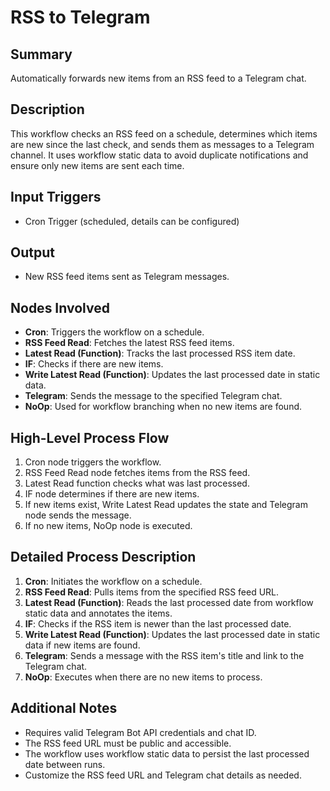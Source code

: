 # RSS to Telegram

## Summary
Automatically forwards new items from an RSS feed to a Telegram chat.

## Description
This workflow checks an RSS feed on a schedule, determines which items are new since the last check, and sends them as messages to a Telegram channel. It uses workflow static data to avoid duplicate notifications and ensure only new items are sent each time.

## Input Triggers
- Cron Trigger (scheduled, details can be configured)

## Output
- New RSS feed items sent as Telegram messages.

## Nodes Involved
- **Cron**: Triggers the workflow on a schedule.
- **RSS Feed Read**: Fetches the latest RSS feed items.
- **Latest Read (Function)**: Tracks the last processed RSS item date.
- **IF**: Checks if there are new items.
- **Write Latest Read (Function)**: Updates the last processed date in static data.
- **Telegram**: Sends the message to the specified Telegram chat.
- **NoOp**: Used for workflow branching when no new items are found.

## High-Level Process Flow
1. Cron node triggers the workflow.
2. RSS Feed Read node fetches items from the RSS feed.
3. Latest Read function checks what was last processed.
4. IF node determines if there are new items.
5. If new items exist, Write Latest Read updates the state and Telegram node sends the message.
6. If no new items, NoOp node is executed.

## Detailed Process Description
1. **Cron**: Initiates the workflow on a schedule.
2. **RSS Feed Read**: Pulls items from the specified RSS feed URL.
3. **Latest Read (Function)**: Reads the last processed date from workflow static data and annotates the items.
4. **IF**: Checks if the RSS item is newer than the last processed date.
5. **Write Latest Read (Function)**: Updates the last processed date in static data if new items are found.
6. **Telegram**: Sends a message with the RSS item's title and link to the Telegram chat.
7. **NoOp**: Executes when there are no new items to process.

## Additional Notes
- Requires valid Telegram Bot API credentials and chat ID.
- The RSS feed URL must be public and accessible.
- The workflow uses workflow static data to persist the last processed date between runs.
- Customize the RSS feed URL and Telegram chat details as needed.
